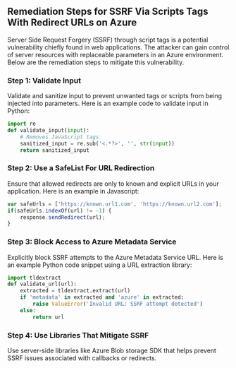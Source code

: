 

## Remediation Steps for SSRF Via Scripts Tags With Redirect URLs on Azure

Server Side Request Forgery (SSRF) through script tags is a potential vulnerability chiefly found in web applications. The attacker can gain control of server resources with replaceable parameters in an Azure environment. Below are the remediation steps to mitigate this vulnerability. 

### Step 1: Validate Input
Validate and sanitize input to prevent unwanted tags or scripts from being injected into parameters. Here is an example code to validate input in Python:

```python
import re
def validate_input(input):
    # Removes JavaScript tags
    sanitized_input = re.sub('<.*?>', '', str(input))
    return sanitized_input
```

### Step 2: Use a SafeList For URL Redirection
Ensure that allowed redirects are only to known and explicit URLs in your application. Here is an example in Javascript:

```javascript
var safeUrls = ['https://known.url1.com', 'https://known.url2.com'];
if(safeUrls.indexOf(url) != -1) {
    response.sendRedirect(url);
}
```

### Step 3: Block Access to Azure Metadata Service
Explicitly block SSRF attempts to the Azure Metadata Service URL. Here is an example Python code snippet using a URL extraction library:

```python
import tldextract
def validate_url(url):
    extracted = tldextract.extract(url)
    if 'metadata' in extracted and 'azure' in extracted:
        raise ValueError('Invalid URL: SSRF attempt detected')
    else:
        return url
```

### Step 4: Use Libraries That Mitigate SSRF
Use server-side libraries like Azure Blob storage SDK that helps prevent SSRF issues associated with callbacks or redirects.